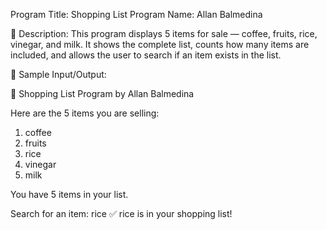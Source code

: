 Program Title: Shopping List Program
Name: Allan Balmedina


📘 Description:
This program displays 5 items for sale — coffee, fruits, rice, vinegar, and milk.
It shows the complete list, counts how many items are included,
and allows the user to search if an item exists in the list.

🧮 Sample Input/Output:

🛒 Shopping List Program by Allan Balmedina

Here are the 5 items you are selling:
1. coffee
2. fruits
3. rice
4. vinegar
5. milk

You have 5 items in your list.

Search for an item: rice
✅ rice is in your shopping list!

